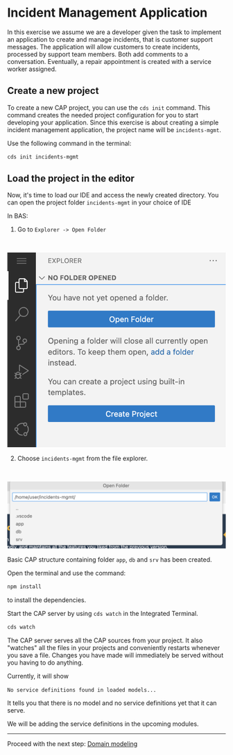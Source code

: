 # Incident Management Application

In this exercise we assume we are a developer given the task to implement an application to create and manage incidents, that is customer support messages.
The application will allow customers to create incidents, processed by support team members. Both add comments to a conversation. Eventually, a repair appointment is created with a service worker assigned.

## Create a new project

To create a new CAP project, you can use the `cds init` command. This command creates the needed project configuration for you to start developing your application. Since this exercise is about creating a simple incident management application, the project name will be `incidents-mgmt`.

Use the following command in the terminal:
```sh
cds init incidents-mgmt
```

## Load the project in the editor

Now, it's time to load our IDE and access the newly created directory.
You can open the project folder `incidents-mgmt` in your choice of IDE

In BAS:

1. Go to `Explorer -> Open Folder`
<br/>

![Open Folder](./assets/open_folder.png)
<br/>

2. Choose `incidents-mgmt` from the file explorer.
<br/>

![Open Application](./assets/incidents_mgmt.png)
<br/>

Basic CAP structure containing folder `app`, `db` and `srv` has been created. 

Open the terminal and use the command: 
```sh
npm install
``` 
to install the dependencies.

Start the CAP server by using `cds watch` in the Integrated Terminal.

```sh
cds watch
```
The CAP server serves all the CAP sources from your project. It also "watches" all the files in your projects and conveniently restarts whenever you save a file. Changes you have made will immediately be served without you having to do anything.
<br/>

Currently, it will show 

`No service definitions found in loaded models...`
<br/>

It tells you that there is no model and no service definitions yet that it can serve.
<br/>

We will be adding the service definitions in the upcoming modules.

***

Proceed with the next step: [Domain modeling](03_java_domain_modeling.md)
